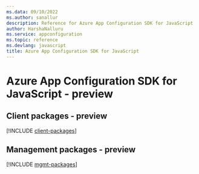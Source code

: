 ```yaml
---
ms.data: 09/10/2022
ms.author: sanallur
description: Reference for Azure App Configuration SDK for JavaScript
author: HarshaNalluru
ms.service: appconfiguration
ms.topic: reference
ms.devlang: javascript
title: Azure App Configuration SDK for JavaScript
---
```

# Azure App Configuration SDK for JavaScript - preview

## Client packages - preview
[!INCLUDE [client-packages](app-configuration-client-index.md)]
## Management packages - preview
[!INCLUDE [mgmt-packages](app-configuration-mgmt-index.md)]